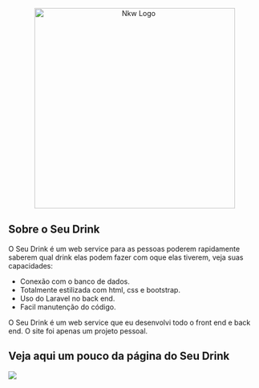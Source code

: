 <p align="center"><a href="https://nkwtech.produtosdotiao.com/public" target="blank"><img src="public/img/logo.png" width="400" alt="Nkw Logo"></a></p>



## Sobre o Seu Drink

O Seu Drink é um web service para as pessoas poderem rapidamente saberem qual drink elas podem fazer com oque elas tiverem, veja suas capacidades:

- Conexão com o banco de dados.
- Totalmente estilizada com html, css e bootstrap.
- Uso do Laravel no back end.
- Facil manutenção do código.

O Seu Drink é um web service que eu desenvolvi todo o front end e back end. O site foi apenas um projeto pessoal.

## Veja aqui um pouco da página do Seu Drink

<img src='public/img/tela.png'>








